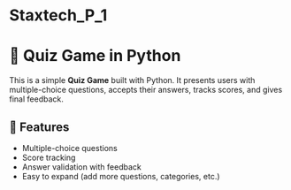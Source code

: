 # Staxtech_P_1
# 🧠 Quiz Game in Python

This is a simple **Quiz Game** built with Python. It presents users with multiple-choice questions, accepts their answers, tracks scores, and gives final feedback.

## 🎯 Features

- Multiple-choice questions
- Score tracking
- Answer validation with feedback
- Easy to expand (add more questions, categories, etc.)


